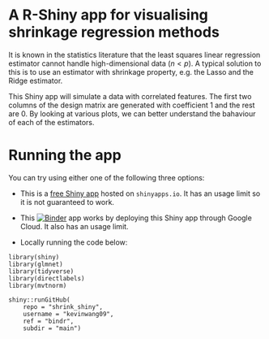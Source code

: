 # A R-Shiny app for visualising shrinkage regression methods 

It is known in the statistics literature that the least squares linear regression estimator cannot handle high-dimensional data ($n < p$). A typical solution to this is to use an estimator with shrinkage property, e.g. the Lasso and the Ridge estimator.

This Shiny app will simulate a data with correlated features. The first two columns of the design matrix are generated with coefficient 1 and the rest are 0. By looking at various plots, we can better understand the bahaviour of each of the estimators. 

# Running the app 

You can try using either one of the following three options:
+ This is a [free Shiny app](https://gauss17gon.shinyapps.io/shrink_shiny/) hosted on `shinyapps.io`. It has an usage limit so it is not guaranteed to work.

+ This [![Binder](https://mybinder.org/badge_logo.svg)](https://mybinder.org/v2/gh/kevinwang09/shrink_shiny/master?urlpath=shiny/main/) app works by deploying this Shiny app through Google Cloud. It also has an usage limit.

+ Locally running the code below:

```
library(shiny)
library(glmnet)
library(tidyverse)
library(directlabels)
library(mvtnorm)

shiny::runGitHub(
    repo = "shrink_shiny", 
    username = "kevinwang09", 
    ref = "bindr",
    subdir = "main")
```